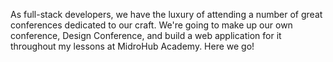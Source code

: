 As full-stack developers, we have
the luxury of attending a number of great conferences
dedicated to our craft. We're going to make up our own
conference, Design Conference, and build a web application for
it throughout my lessons at MidroHub Academy. Here
we go!
